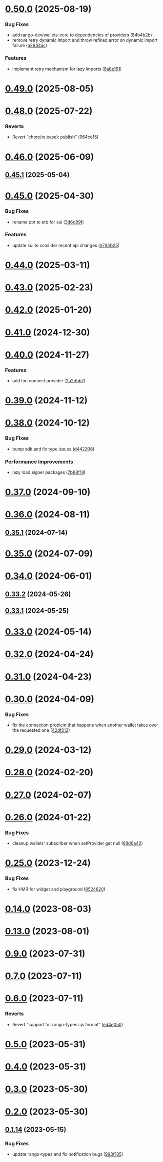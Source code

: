 # [0.50.0](https://github.com/rango-exchange/rango-client/compare/provider-frontier@0.49.0...provider-frontier@0.50.0) (2025-08-19)


### Bug Fixes

* add rango-dev/wallets-core to dependencies of providers ([84b4b2b](https://github.com/rango-exchange/rango-client/commit/84b4b2b7c3a7f5631228fb6ebf04617c3c4428e9))
* remove retry dynamic import and throw refined error on dynamic import failure ([a2944ac](https://github.com/rango-exchange/rango-client/commit/a2944ac3c05a0e945f6e5621fa5693ab89625485))


### Features

* implement retry mechanism for lazy imports ([9a8e191](https://github.com/rango-exchange/rango-client/commit/9a8e191711d2319990ca4d0613e8188a5f86842f))



# [0.49.0](https://github.com/rango-exchange/rango-client/compare/provider-frontier@0.48.0...provider-frontier@0.49.0) (2025-08-05)



# [0.48.0](https://github.com/rango-exchange/rango-client/compare/provider-frontier@0.47.0...provider-frontier@0.48.0) (2025-07-22)


### Reverts

* Revert "chore(release): publish" ([064ce15](https://github.com/rango-exchange/rango-client/commit/064ce157a2f819856f647f83aeb1c0410542e8d7))



# [0.46.0](https://github.com/rango-exchange/rango-client/compare/provider-frontier@0.45.1...provider-frontier@0.46.0) (2025-06-09)



## [0.45.1](https://github.com/rango-exchange/rango-client/compare/provider-frontier@0.45.0...provider-frontier@0.45.1) (2025-05-04)



# [0.45.0](https://github.com/rango-exchange/rango-client/compare/provider-frontier@0.44.0...provider-frontier@0.45.0) (2025-04-30)


### Bug Fixes

* rename pbt to ptb for sui ([3d6d89f](https://github.com/rango-exchange/rango-client/commit/3d6d89f2265766607a15d61e0df92643fb33072b))


### Features

* update sui to consider recent api changes ([d764b25](https://github.com/rango-exchange/rango-client/commit/d764b2501df9bb295f63cdbc0b05acd4a3abb4b9))



# [0.44.0](https://github.com/rango-exchange/rango-client/compare/provider-frontier@0.43.0...provider-frontier@0.44.0) (2025-03-11)



# [0.43.0](https://github.com/rango-exchange/rango-client/compare/provider-frontier@0.42.0...provider-frontier@0.43.0) (2025-02-23)



# [0.42.0](https://github.com/rango-exchange/rango-client/compare/provider-frontier@0.41.0...provider-frontier@0.42.0) (2025-01-20)



# [0.41.0](https://github.com/rango-exchange/rango-client/compare/provider-frontier@0.40.0...provider-frontier@0.41.0) (2024-12-30)



# [0.40.0](https://github.com/rango-exchange/rango-client/compare/provider-frontier@0.39.0...provider-frontier@0.40.0) (2024-11-27)


### Features

* add ton connect provider ([2a2dbb7](https://github.com/rango-exchange/rango-client/commit/2a2dbb79022263f19446ced49d298e04d63f927f))



# [0.39.0](https://github.com/rango-exchange/rango-client/compare/provider-frontier@0.38.0...provider-frontier@0.39.0) (2024-11-12)



# [0.38.0](https://github.com/rango-exchange/rango-client/compare/provider-frontier@0.37.0...provider-frontier@0.38.0) (2024-10-12)


### Bug Fixes

* bump sdk and fix type issues ([d442208](https://github.com/rango-exchange/rango-client/commit/d4422083bf5dd27d5f509ce1db7f9560d05428c8))


### Performance Improvements

* lazy load signer packages ([7b88f18](https://github.com/rango-exchange/rango-client/commit/7b88f1834f7b29b4b81ab6c81a07bb88e8ccf55c))



# [0.37.0](https://github.com/rango-exchange/rango-client/compare/provider-frontier@0.36.0...provider-frontier@0.37.0) (2024-09-10)



# [0.36.0](https://github.com/rango-exchange/rango-client/compare/provider-frontier@0.35.1...provider-frontier@0.36.0) (2024-08-11)



## [0.35.1](https://github.com/rango-exchange/rango-client/compare/provider-frontier@0.35.0...provider-frontier@0.35.1) (2024-07-14)



# [0.35.0](https://github.com/rango-exchange/rango-client/compare/provider-frontier@0.33.2...provider-frontier@0.35.0) (2024-07-09)



# [0.34.0](https://github.com/rango-exchange/rango-client/compare/provider-frontier@0.33.2...provider-frontier@0.34.0) (2024-06-01)



## [0.33.2](https://github.com/rango-exchange/rango-client/compare/provider-frontier@0.33.1...provider-frontier@0.33.2) (2024-05-26)



## [0.33.1](https://github.com/rango-exchange/rango-client/compare/provider-frontier@0.33.0...provider-frontier@0.33.1) (2024-05-25)



# [0.33.0](https://github.com/rango-exchange/rango-client/compare/provider-frontier@0.32.0...provider-frontier@0.33.0) (2024-05-14)



# [0.32.0](https://github.com/rango-exchange/rango-client/compare/provider-frontier@0.31.0...provider-frontier@0.32.0) (2024-04-24)



# [0.31.0](https://github.com/rango-exchange/rango-client/compare/provider-frontier@0.30.0...provider-frontier@0.31.0) (2024-04-23)



# [0.30.0](https://github.com/rango-exchange/rango-client/compare/provider-frontier@0.29.0...provider-frontier@0.30.0) (2024-04-09)


### Bug Fixes

* fix the connection problem that happens when another wallet takes over the requested one ([42df212](https://github.com/rango-exchange/rango-client/commit/42df2120aadd84c95045b0bf76844c19305fb59a))



# [0.29.0](https://github.com/rango-exchange/rango-client/compare/provider-frontier@0.28.0...provider-frontier@0.29.0) (2024-03-12)



# [0.28.0](https://github.com/rango-exchange/rango-client/compare/provider-frontier@0.27.0...provider-frontier@0.28.0) (2024-02-20)



# [0.27.0](https://github.com/rango-exchange/rango-client/compare/provider-frontier@0.26.0...provider-frontier@0.27.0) (2024-02-07)



# [0.26.0](https://github.com/rango-exchange/rango-client/compare/provider-frontier@0.25.0...provider-frontier@0.26.0) (2024-01-22)


### Bug Fixes

* cleanup wallets' subscriber when setProvider get null ([88d6a42](https://github.com/rango-exchange/rango-client/commit/88d6a423c49b34b3d9ff567e22df36c3b009bb76))



# [0.25.0](https://github.com/rango-exchange/rango-client/compare/provider-frontier@0.23.0...provider-frontier@0.25.0) (2023-12-24)


### Bug Fixes

* fix HMR for widget and playground ([8524820](https://github.com/rango-exchange/rango-client/commit/8524820f10cf0b8921f3db0c4f620ff98daa4103))



# [0.14.0](https://github.com/rango-exchange/rango-client/compare/provider-frontier@0.13.0...provider-frontier@0.14.0) (2023-08-03)



# [0.13.0](https://github.com/rango-exchange/rango-client/compare/provider-frontier@0.12.0...provider-frontier@0.13.0) (2023-08-01)



# [0.9.0](https://github.com/rango-exchange/rango-client/compare/provider-frontier@0.8.0...provider-frontier@0.9.0) (2023-07-31)



# [0.7.0](https://github.com/rango-exchange/rango-client/compare/provider-frontier@0.6.0...provider-frontier@0.7.0) (2023-07-11)



# [0.6.0](https://github.com/rango-exchange/rango-client/compare/provider-frontier@0.5.0...provider-frontier@0.6.0) (2023-07-11)


### Reverts

* Revert "support for rango-types cjs format" ([ed4e050](https://github.com/rango-exchange/rango-client/commit/ed4e050bfc0dcde7aeffa6b0d73b02080a5721eb))



# [0.5.0](https://github.com/rango-exchange/rango-client/compare/provider-frontier@0.4.0...provider-frontier@0.5.0) (2023-05-31)



# [0.4.0](https://github.com/rango-exchange/rango-client/compare/provider-frontier@0.3.0...provider-frontier@0.4.0) (2023-05-31)



# [0.3.0](https://github.com/rango-exchange/rango-client/compare/provider-frontier@0.2.0...provider-frontier@0.3.0) (2023-05-30)



# [0.2.0](https://github.com/rango-exchange/rango-client/compare/provider-frontier@0.1.15...provider-frontier@0.2.0) (2023-05-30)



## [0.1.14](https://github.com/rango-exchange/rango-client/compare/provider-frontier@0.1.13...provider-frontier@0.1.14) (2023-05-15)


### Bug Fixes

* update rango-types and fix notification bugs ([993f185](https://github.com/rango-exchange/rango-client/commit/993f185e0b8c5e5e15a2c65ba2d85d1f9c8daa90))



